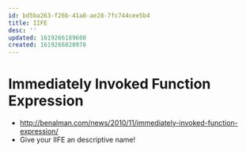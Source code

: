 ```yaml
---
id: bd5ba263-f26b-41a8-ae28-7fc744cee5b4
title: IIFE
desc: ''
updated: 1619266189600
created: 1619266020978
---
```


# Immediately Invoked Function Expression

- http://benalman.com/news/2010/11/immediately-invoked-function-expression/
- Give your IIFE an descriptive name!
